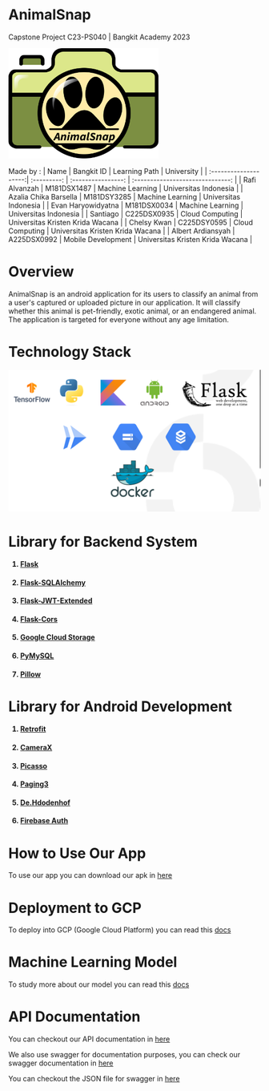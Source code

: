 # AnimalSnap

Capstone Project C23-PS040 | Bangkit Academy 2023

<img src="https://github.com/ItsMeMan221/animal-snap/blob/main/docs/logo_app.png" alt="logo application" width="300" height="220">

Made by :
| Name                  | Bangkit ID  | Learning Path      | University                       |
| :--------------------:| :---------: | :----------------: | :------------------------------: |
| Rafi Alvanzah         | M181DSX1487 | Machine Learning   | Universitas Indonesia            |
| Azalia Chika Barsella | M181DSY3285 | Machine Learning   | Universitas Indonesia            |
| Evan Haryowidyatna    | M181DSX0034 | Machine Learning   | Universitas Indonesia            |
| Santiago              | C225DSX0935 | Cloud Computing    | Universitas Kristen Krida Wacana |
| Chelsy Kwan           | C225DSY0595 | Cloud Computing    | Universitas Kristen Krida Wacana |
| Albert Ardiansyah     | A225DSX0992 | Mobile Development | Universitas Kristen Krida Wacana |

# Overview

AnimalSnap is an android application for its users to classify an animal from a user's captured or uploaded picture in our application. It will classify whether this animal is pet-friendly, exotic animal, or an endangered animal. The application is targeted for everyone without any age limitation.

# Technology Stack
<img src="https://github.com/ItsMeMan221/animal-snap/blob/main/docs/TechStack.png" alt="logo application">


# Library for Backend System
<ol>
    <h4><li><a href="https://flask.palletsprojects.com/en/2.3.x/">Flask</a></li></h4>
    <h4><li><a href="https://flask-sqlalchemy.palletsprojects.com/en/3.0.x/">Flask-SQLAlchemy</a></li></h4>
    <h4><li><a href="https://flask-jwt-extended.readthedocs.io/en/stable/">Flask-JWT-Extended</a></li></h4>
    <h4><li><a href="https://flask-cors.readthedocs.io/en/latest/">Flask-Cors</a></li></h4>
    <h4><li><a href="https://pypi.org/project/google-cloud-storage/">Google Cloud Storage</a></li></h4>
    <h4><li><a href="https://pypi.org/project/pymysql/">PyMySQL</a></li></h4>
    <h4><li><a href="https://pypi.org/project/Pillow/">Pillow</a></li></h4>
</ol>

# Library for Android Development
<ol>
    <h4><li><a href="https://square.github.io/retrofit/">Retrofit</a></li></h4>
    <h4><li><a href="https://developer.android.com/training/camerax">CameraX</a></li></h4>
    <h4><li><a href="https://square.github.io/picasso/">Picasso</a></li></h4>
    <h4><li><a href="https://developer.android.com/topic/libraries/architecture/paging/v3-overview">Paging3</a></li></h4>
    <h4><li><a href="https://github.com/hdodenhof/CircleImageView">De.Hdodenhof</a></li></h4>
    <h4><li><a href="https://firebase.google.com/docs/auth">Firebase Auth</a></li></h4>
</ol>

# How to Use Our App
To use our app you can download our apk in <a href="https://drive.google.com/file/d/1gNaXBYGizNxojH8emMJHc67mLnyUe_IF/view?usp=sharing">here</a>

# Deployment to GCP
To deploy into GCP (Google Cloud Platform) you can read this <a href="docs/deploy-gcp.md">docs</a>

# Machine Learning Model
To study more about our model you can read this <a href="docs/models.md">docs</a>
# API Documentation
<p>You can checkout our API documentation in <a href="https://documenter.getpostman.com/view/27666286/2s93sc5YB7">here</a></p>
<p>We also use swagger for documentation purposes, you can check our swagger documentation in <a href="https://app.swaggerhub.com/apis-docs/ItsMeMan221/animal-snap_api/1.0">here</a></p>
<p>You can checkout the JSON file for swagger in <a href="https://github.com/ItsMeMan221/animal-snap/blob/animal-snap-api/static/openapi.json">here</a></p>

